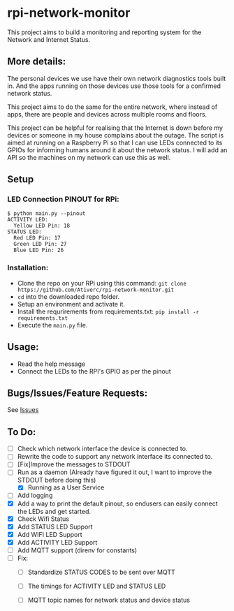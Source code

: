# rpi-network-monitor

This project aims to build a monitoring and reporting system for the Network and Internet Status.

## More details:
The personal devices we use have their own network diagnostics tools built in. And the apps running on those devices use those tools for a confirmed network
status.

This project aims to do the same for the entire network, where instead of apps, there are people and devices across multiple rooms and floors. 

This project can be helpful for realising that the Internet is down before my devices or someone in my house complains about the outage. The script is
aimed at running on a Raspberry Pi so that I can use LEDs connected to its GPIOs for informing humans around it about the network status. I will add an API so
the machines on my network can use this as well.

## Setup
### LED Connection PINOUT for RPi:
```
$ python main.py --pinout
ACTIVITY LED:
  Yellow LED Pin: 18
STATUS LED:
  Red LED Pin: 17
  Green LED Pin: 27
  Blue LED Pin: 26
```

### Installation:
* Clone the repo on your RPi using this command: `git clone https://github.com/Ativerc/rpi-network-monitor.git`
* `cd` into the downloaded repo folder.
* Setup an environment and activate it.
* Install the requrirements from requirements.txt: `pip install -r requirements.txt`
* Execute the `main.py` file.

## Usage:
* Read the help message
* Connect the LEDs to the RPI's GPIO as per the pinout

## Bugs/Issues/Feature Requests:
See [Issues](https://github.com/Ativerc/rpi-network-monitor/issues)

## To Do:
* [ ] Check which network interface the device is connected to.
* [ ] Rewrite the code to support any network interface its connected to.
* [ ] [Fix]Improve the messages to STDOUT
* [ ] Run as a daemon (Already have figured it out, I want to improve the STDOUT before doing this)
  * [x] Running as a User Service
* [ ] Add logging
* [x] Add a way to print the default pinout, so endusers can easily connect the LEDs and get started.
* [x] Check Wifi Status
* [x] Add STATUS LED Support
* [x] Add WIFI LED Support
* [x] Add ACTIVITY LED Support
* [ ] Add MQTT support (direnv for constants)
* [ ] Fix:
  * [ ] Standardize STATUS CODES to be sent over MQTT
  * [ ] The timings for ACTIVITY LED and STATUS LED
  * [ ] MQTT topic names for network status and device status

